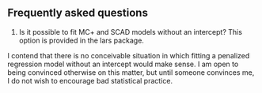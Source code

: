 ## Frequently asked questions

1. Is it possible to fit MC+ and SCAD models without an intercept?  This option is provided in the lars package.

I contend that there is no conceivable situation in which fitting a penalized regression model without an intercept would make sense.  I am open to being convinced otherwise on this matter, but until someone convinces me, I do not wish to encourage bad statistical practice.
